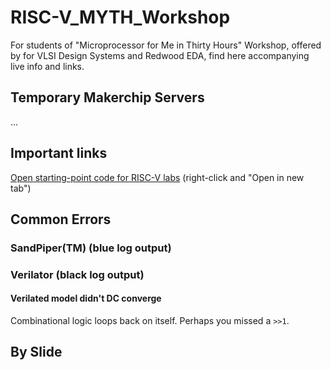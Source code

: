 # RISC-V_MYTH_Workshop

For students of "Microprocessor for Me in Thirty Hours" Workshop, offered by for VLSI Design Systems and Redwood EDA, find here accompanying live info and links.

## Temporary Makerchip Servers

...

## Important links

<a href="http://www.makerchip.com/sandbox?code_url=http:%2F%2Fgithub.com%2Fstevehoover%2FRISC-V_MYTH_Workshop%2Fblob%2Fmaster%2Frisc-v_shell.tlv" target="_blank" atom_fix="_">Open starting-point code for RISC-V labs</a> (right-click and "Open in new tab")


## Common Errors

### SandPiper(TM) (blue log output)

### Verilator (black log output)

#### Verilated model didn't DC converge

Combinational logic loops back on itself. Perhaps you missed a `>>1`.

## By Slide
